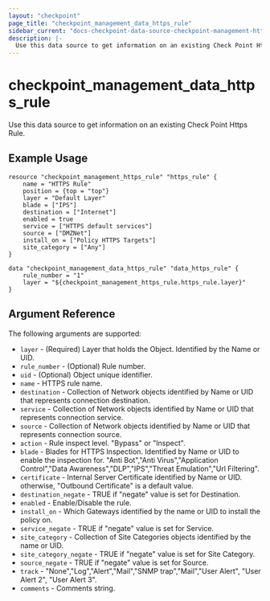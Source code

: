 ```yaml
---
layout: "checkpoint"
page_title: "checkpoint_management_data_https_rule"
sidebar_current: "docs-checkpoint-data-source-checkpoint-management-https-rule"
description: |-
  Use this data source to get information on an existing Check Point Https Rule.
---
```


# checkpoint_management_data_https_rule

Use this data source to get information on an existing Check Point Https Rule.

## Example Usage


```hcl
resource "checkpoint_management_https_rule" "https_rule" {
    name = "HTTPS Rule"
    position = {top = "top"}
    layer = "Default Layer"
    blade = ["IPS"]
    destination = ["Internet"]
    enabled = true
    service = ["HTTPS default services"]
    source = ["DMZNet"]
    install_on = ["Policy HTTPS Targets"]
    site_category = ["Any"]
}

data "checkpoint_management_data_https_rule" "data_https_rule" {
    rule_number = "1"
    layer = "${checkpoint_management_https_rule.https_rule.layer}"
}
```

## Argument Reference

The following arguments are supported:

* `layer` - (Required) Layer that holds the Object. Identified by the Name or UID. 
* `rule_number` - (Optional) Rule number.
* `uid` - (Optional) Object unique identifier. 
* `name` - HTTPS rule name. 
* `destination` - Collection of Network objects identified by Name or UID that represents connection destination.
* `service` - Collection of Network objects identified by Name or UID that represents connection service.
* `source` - Collection of Network objects identified by Name or UID that represents connection source.
* `action` - Rule inspect level. "Bypass" or "Inspect". 
* `blade` - Blades for HTTPS Inspection. Identified by Name or UID to enable the inspection for. "Anti Bot","Anti Virus","Application Control","Data Awareness","DLP","IPS","Threat Emulation","Url Filtering".
* `certificate` - Internal Server Certificate identified by Name or UID. otherwise, "Outbound Certificate" is a default value. 
* `destination_negate` - TRUE if "negate" value is set for Destination. 
* `enabled` - Enable/Disable the rule. 
* `install_on` - Which Gateways identified by the name or UID to install the policy on.
* `service_negate` - TRUE if "negate" value is set for Service. 
* `site_category` - Collection of Site Categories objects identified by the name or UID.
* `site_category_negate` - TRUE if "negate" value is set for Site Category. 
* `source_negate` - TRUE if "negate" value is set for Source. 
* `track` - "None","Log","Alert","Mail","SNMP trap","Mail","User Alert", "User Alert 2", "User Alert 3". 
* `comments` - Comments string.